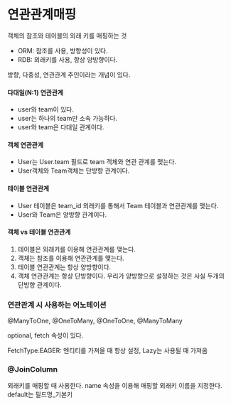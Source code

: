 연관관계매핑
=========================

객체의 참조와 테이블의 외래 키를 매핑하는 것

- ORM: 참조를 사용, 방향성이 있다.
- RDB: 외래키를 사용, 항상 양방향이다.

방향, 다중성, 연관관계 주인이라는 개념이 있다.

#### 다대일(N:1) 연관관계
- user와 team이 있다.
- user는 하나의 team만 소속 가능하다.
- user와 team은 다대일 관계이다.

#### 객체 연관관계
- User는 User.team 필드로 team 객체와 연관 관계를 맺는다.
- User객체와 Team객체는 단방향 관계이다.

#### 테이블 연관관계
- User 테이블은 team_id 외래키를 통해서 Team 테이블과 연관관계를 맺는다.
- User와 Team은 양방향 관계이다.

#### 객체 vs 테이블 연관관계
1. 테이블은 외래키를 이용해 연관관계를 맺는다.
2. 객체는 참조를 이용해 연관관계를 맺는다.
3. 테이블 연관관계는 항상 양방향이다.
4. 객체 연관관계는 항상 단방향이다. 우리가 양방향으로 설정하는 것은 사실 두개의 단방향 관계이다.

### 연관관계 시 사용하는 어노테이션
@ManyToOne, @OneToMany, @OneToOne, @ManyToMany

optional, fetch 속성이 있다. 

FetchType.EAGER: 엔티티를 가져올 때 항상 설정, Lazy는 사용될 때 가져옴

### @JoinColumn
외래키를 매핑할 때 사용한다.
name 속성을 이용해 매핑할 외래키 이름을 지정한다. default는 필드명_기본키
